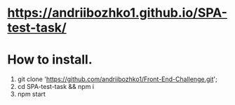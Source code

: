 # https://andriibozhko1.github.io/SPA-test-task/

# How to install.

1. git clone 'https://github.com/andriibozhko1/Front-End-Challenge.git';
2. cd SPA-test-task && npm i
3. npm start
